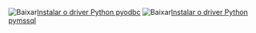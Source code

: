 ![Baixar](../ssdt/media/download.png)[Instalar o driver Python pyodbc](../connect/python/pyodbc/step-1-configure-development-environment-for-pyodbc-python-development.md) ![Baixar](../ssdt/media/download.png)[Instalar o driver Python pymssql](../connect/python/pymssql/step-1-configure-development-environment-for-pymssql-python-development.md) 